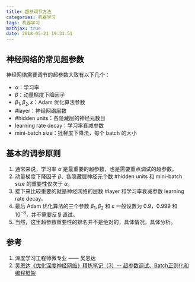 ```yaml
---
title: 超参调节方法
categories: 机器学习
tags: 机器学习
mathjax: true
date: 2018-05-21 19:31:51
---
```


## 神经网络的常见超参数
神经网络需要调节的超参数大致有以下几个：
- $\alpha$：学习率
- $\beta$：动量梯度下降因子
- $\beta_1, \beta_2, \varepsilon$：Adam 优化算法参数
- #layer：神经网络层数
- #hidden units：各隐藏层的神经元数目
- learning rate decay：学习率衰减参数
- mini-batch size：批梯度下降法，每个 batch 的大小

## 基本的调参原则
1. 通常来说，学习率 $\alpha$ 是最重要的超参数，也是需要重点调试的超参数。
2. 动量梯度下降因子 $\beta$、各隐藏层神经元个数 #hidden units 和 mini-batch size 的重要性仅次于 $\alpha$。
3. 接下来比较重要的就是神经网络的层数 #layer 和学习率衰减参数 learning rate decay。
4. 最后 Adam 优化算法的三个参数 $\beta_1, \beta_2$ 和 $\varepsilon$ 一般设置为 0.9，0.999 和 $10^{-8}$，并不需要反复调试。
5. 当然，这里超参数重要性的排名并不是绝对的，具体情况，具体分析。

## 参考
1. 深度学习工程师微专业 —— 吴恩达
2. [吴恩达《优化深度神经网络》精炼笔记（3）-- 超参数调试、Batch正则化和编程框架](https://mp.weixin.qq.com/s?__biz=MzIwOTc2MTUyMg==&mid=2247483961&idx=1&sn=6e369887d6c76b84a5eb48e8a7cd512f&chksm=976fa7a4a0182eb2d37c178ace5b961eba574f1006c74db11516691a52abbcbbd97862a932ea&scene=21#wechat_redirect)

